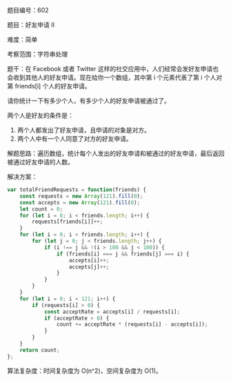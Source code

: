 题目编号：602

题目：好友申请 II

难度：简单

考察范围：字符串处理

题干：在 Facebook 或者 Twitter 这样的社交应用中，人们经常会发好友申请也会收到其他人的好友申请。现在给你一个数组，其中第 i 个元素代表了第 i 个人对第 friends[i] 个人的好友申请。

请你统计一下有多少个人，有多少个人的好友申请被通过了。

两个人是好友的条件是：

1. 两个人都发出了好友申请，且申请的对象是对方。
2. 两个人中有一个人同意了对方的好友申请。

解题思路：遍历数组，统计每个人发出的好友申请和被通过的好友申请，最后返回被通过好友申请的人数。

解决方案：

```javascript
var totalFriendRequests = function(friends) {
    const requests = new Array(121).fill(0);
    const accepts = new Array(121).fill(0);
    let count = 0;
    for (let i = 0; i < friends.length; i++) {
        requests[friends[i]]++;
    }
    for (let i = 0; i < friends.length; i++) {
        for (let j = 0; j < friends.length; j++) {
            if (i !== j && !(i > 100 && j < 100)) {
                if (friends[i] === j && friends[j] === i) {
                    accepts[i]++;
                    accepts[j]++;
                }
            }
        }
    }
    for (let i = 0; i < 121; i++) {
        if (requests[i] > 0) {
            const acceptRate = accepts[i] / requests[i];
            if (acceptRate > 0) {
                count += acceptRate * (requests[i] - accepts[i]);
            }
        }
    }
    return count;
};
```

算法复杂度：时间复杂度为 O(n^2)，空间复杂度为 O(1)。